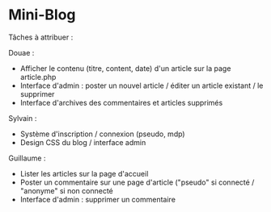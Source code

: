 # Mini-Blog

Tâches à attribuer :

Douae : 
* Afficher le contenu (titre, content, date) d'un article sur la page article.php
* Interface d'admin : poster un nouvel article / éditer un article existant / le supprimer
* Interface d'archives des commentaires et articles supprimés

Sylvain :
* Système d'inscription / connexion (pseudo, mdp)
* Design CSS du blog / interface admin

Guillaume :
* Lister les articles sur la page d'accueil
* Poster un commentaire sur une page d'article ("pseudo" si connecté / "anonyme" si non connecté
* Interface d'admin : supprimer un commentaire
